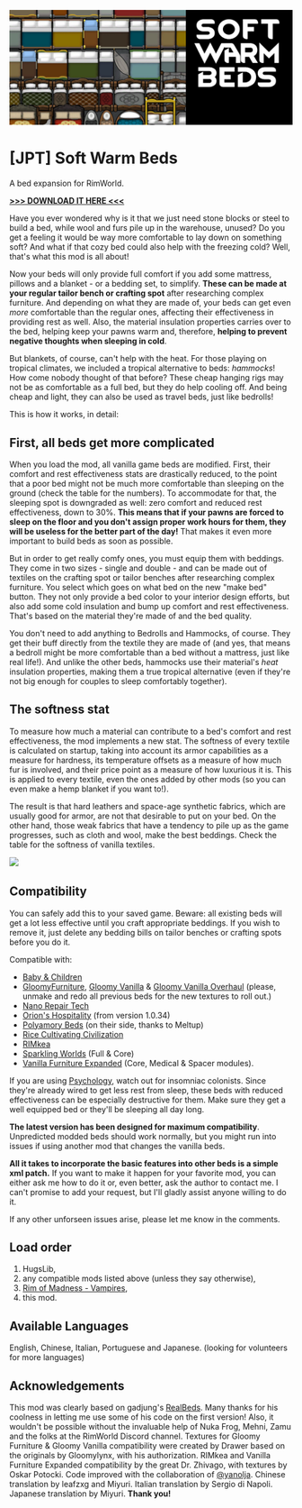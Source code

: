![Preview](About/Preview.png)

# [JPT] Soft Warm Beds
A bed expansion for RimWorld.

[**>>> DOWNLOAD IT HERE <<<**](https://github.com/jptrrs/SoftWarmBeds/releases/latest)

Have you ever wondered why is it that we just need stone blocks or steel to build a bed, while wool and furs pile up in the warehouse, unused? Do you get a feeling it would be way more comfortable to lay down on something soft? And what if that cozy bed could also help with the freezing cold? Well, that's what this mod is all about!

Now your beds will only provide full comfort if you add some mattress, pillows and a blanket - or a bedding set, to simplify. <b>These can be made at your regular tailor bench or crafting spot</b> after researching complex furniture. And depending on what they are made of, your beds can get even <i>more</i> comfortable than the regular ones, affecting their effectiveness in providing rest as well. Also, the material insulation properties carries over to the bed, helping keep your pawns warm and, therefore, <b>helping to prevent negative thoughts when sleeping in cold</b>.

But blankets, of course, can't help with the heat. For those playing on tropical climates, we included a tropical alternative to beds: <i>hammocks</i>! How come nobody thought of that before? These cheap hanging rigs may not be as comfortable as a full bed, but they do help cooling off. And being cheap and light, they can also be used as travel beds, just like bedrolls!

This is how it works, in detail:

<h2>First, all beds get more complicated</h2>

When you load the mod, all vanilla game beds are modified. First, their comfort and rest effectiveness stats are drastically reduced, to the point that a poor bed might not be much more comfortable than sleeping on the ground (check the table for the numbers). To accommodate for that, the sleeping spot is downgraded as well: zero comfort and reduced rest effectiveness, down to 30%. <b>This means that if your pawns are forced to sleep on the floor and you don't assign proper work hours for them, they will be useless for the better part of the day!</b> That makes it even more important to build beds as soon as possible.

But in order to get really comfy ones, you must equip them with beddings. They come in two sizes - single and double - and can be made out of textiles on the crafting spot or tailor benches after researching complex furniture. You select which goes on what bed on the new "make bed" button. They not only provide a bed color to your interior design efforts, but also add some cold insulation and bump up comfort and rest effectiveness. That's based on the material they're made of and the bed quality.

You don't need to add anything to Bedrolls and Hammocks, of course. They get their buff directly from the textile they are made of (and yes, that means a bedroll might be more comfortable than a bed without a mattress, just like real life!). And unlike the other beds, hammocks use their material's <i>heat</i> insulation properties, making them a true tropical alternative (even if they're not big enough for couples to sleep comfortably together).

<h2>The softness stat</h2>
To measure how much a material can contribute to a bed's comfort and rest effectiveness, the mod implements a new stat. The softness of every textile is calculated on startup, taking into account its armor capabilities as a measure for hardness, its temperature offsets as a measure of how much fur is involved, and their price point as a measure of how luxurious it is. This is applied to every textile, even the ones added by other mods (so you can even make a hemp blanket if you want to!).

The result is that hard leathers and space-age synthetic fabrics, which are usually good for armor, are not that desirable to put on your bed. On the other hand, those weak fabrics that have a tendency to pile up as the game progresses, such as cloth and wool, make the best beddings. Check the table for the softness of vanilla textiles.

<a href="http://ko-fi.com/jptrrs"><img src="https://i.imgur.com/EEgQ2Ss.png" /></a>

<h2>Compatibility</h2>
You can safely add this to your saved game. Beware: all existing beds will get a lot less effective until you craft appropriate beddings. If you wish to remove it, just delete any bedding bills on tailor benches or crafting spots before you do it.

Compatible with:
<ul>
<li><a href="https://steamcommunity.com/sharedfiles/filedetails/?id=1641239442">Baby & Children</a>
</li><li><a href="https://steamcommunity.com/sharedfiles/filedetails/?id=1558635181">GloomyFurniture</a>, <a href="https://steamcommunity.com/sharedfiles/filedetails/?id=1697864590">Gloomy Vanilla</a> & <a href="https://steamcommunity.com/sharedfiles/filedetails/?id=1883678698">Gloomy Vanilla Overhaul</a> (please, unmake and redo all previous beds for the new textures to roll out.)
</li><li><a href="https://steamcommunity.com/sharedfiles/filedetails/?id=1447372624">Nano Repair Tech</a>
</li><li><a href="https://steamcommunity.com/sharedfiles/filedetails/?id=753498552">Orion's Hospitality</a> (from version 1.0.34)
</li><li><a href="https://steamcommunity.com/sharedfiles/filedetails/?id=2008138191">Polyamory Beds</a> (on their side, thanks to Meltup)
</li><li><a href="https://steamcommunity.com/sharedfiles/filedetails/?id=1610302046">Rice Cultivating Civilization</a>
</li><li><a href="https://steamcommunity.com/sharedfiles/filedetails/?id=769201959">RIMkea</a> 
</li><li><a href="https://steamcommunity.com/sharedfiles/filedetails/?id=1123043922">Sparkling Worlds</a> (Full & Core) 
</li><li><a href="https://steamcommunity.com/sharedfiles/filedetails/?id=1718190143">Vanilla Furniture Expanded</a> (Core, Medical & Spacer modules).
</li></ul>

If you are using <a href="https://steamcommunity.com/sharedfiles/filedetails/?id=1552507180">Psychology</a>, watch out for insomniac colonists. Since they're already wired to get less rest from sleep, these beds with reduced effectiveness can be especially destructive for them. Make sure they get a well equipped bed or they'll be sleeping all day long.

<b>The latest version has been designed for maximum compatibility</b>. Unpredicted modded beds should work normally, but you might run into issues if using another mod that changes the vanilla beds.

<b>All it takes to incorporate the basic features into other beds is a simple xml patch.</b> If you want to make it happen for your favorite mod, you can either ask me how to do it or, even better, ask the author to contact me. I can't promise to add your request, but I'll gladly assist anyone willing to do it.

If any other unforseen issues arise, please let me know in the comments.

<h2>Load order</h2>
<ol>
<li>HugsLib,
</li><li>any compatible mods listed above (unless they say otherwise),
</li><li><a href="https://steamcommunity.com/sharedfiles/filedetails/?id=1187010034">Rim of Madness - Vampires</a>,
</li><li>this mod.
</li></ol>

## Available Languages
English, Chinese, Italian, Portuguese and Japanese.
(looking for volunteers for more languages) 

<h2>Acknowledgements</h2>

This mod was clearly based on gadjung's <a href="https://steamcommunity.com/sharedfiles/filedetails/?id=1416581883">RealBeds</a>. Many thanks for his coolness in letting me use some of his code on the first version! Also, it wouldn't be possible without the invaluable help of Nuka Frog, Mehni, Zamu and the folks at the RimWorld Discord channel.
Textures for Gloomy Furniture & Gloomy Vanilla compatibility were created by Drawer based on the originals by Gloomylynx, with his authorization. RIMkea and Vanilla Furniture Expanded compatibility by the great Dr. Zhivago, with textures by Oskar Potocki.
Code improved with the collaboration of <a href="https://github.com/yjongryul">@yanolja</a>.
Chinese translation by leafzxg and Miyuri. Italian translation by Sergio di Napoli. Japanese translation by Miyuri.
<b>Thank you!</b>

